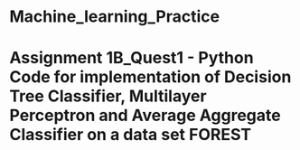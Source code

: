 # Machine_learning_Practice

# Assignment 1B_Quest1 - Python Code for implementation of Decision Tree Classifier, Multilayer Perceptron and Average Aggregate Classifier on a data set FOREST

#
